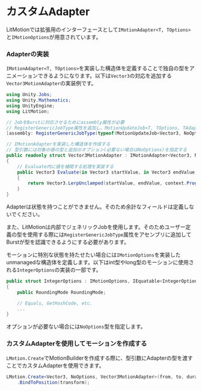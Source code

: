 # カスタムAdapter

LitMotionでは拡張用のインターフェースとして`IMotionAdapter<T, TOptions>`と`IMotionOptions`が用意されています。

### Adapterの実装

`IMotionAdapter<T, TOptions>`を実装した構造体を定義することで独自の型をアニメーションできるようになります。以下は`Vector3`の対応を追加する`Vector3MotionAdapter`の実装例です。

```cs
using Unity.Jobs;
using Unity.Mathematics;
using UnityEngine;
using LitMotion;

// JobをBurstに対応させるためにassembly属性が必要
// RegisterGenericJobType属性を追加し、MotionUpdateJob<T, TOptions, TAdapter>を登録する
[assembly: RegisterGenericJobType(typeof(MotionUpdateJob<Vector3, NoOptions, Vector3MotionAdapter>))]

// IMotionAdapterを実装した構造体を作成する
// 型引数には対象の値の型と追加のオプション(必要ない場合はNoOptions)を指定する
public readonly struct Vector3MotionAdapter : IMotionAdapter<Vector3, NoOptions>
{
    // Evaluate内に値を補間する処理を実装する
    public Vector3 Evaluate(in Vector3 startValue, in Vector3 endValue, in NoOptions options, in MotionEvaluationContext context)
    {
        return Vector3.LerpUnclamped(startValue, endValue, context.Progress);
    }
}
```

Adapterは状態を持つことができません。そのため余計なフィールドは定義しないでください。

また、LitMotionは内部でジェネリックJobを使用します。そのためユーザー定義の型を使用する際には`RegisterGenericJobType`属性をアセンブリに追加してBurstが型を認識できるようにする必要があります。

モーションに特別な状態を持たせたい場合には`IMotionOptions`を実装したunmanagedな構造体を定義します。以下はint型やlong型のモーションに使用される`IntegerOptions`の実装の一部です。

```cs
public struct IntegerOptions : IMotionOptions, IEquatable<IntegerOptions>
{
    public RoundingMode RoundingMode;

    // Equals, GetHashCode, etc.
    ...
}
```

オプションが必要ない場合には`NoOptions`型を指定します。

### カスタムAdapterを使用してモーションを作成する

`LMotion.Create`でMotionBuilderを作成する際に、型引数にAdapterの型を渡すことでカスタムAdapterを使用できます。

```cs
LMotion.Create<Vector3, NoOptions, Vector3MotionAdapter>(from, to, duration)
    .BindToPosition(transform);
```
